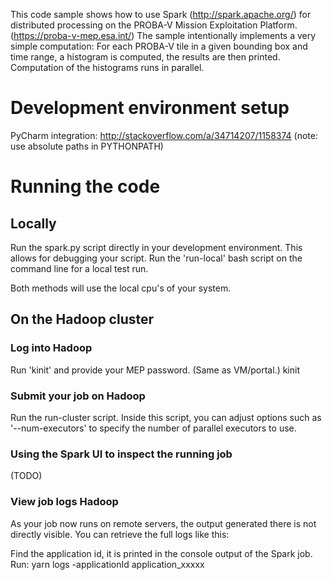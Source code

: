This code sample shows how to use Spark (http://spark.apache.org/) for distributed processing on the PROBA-V Mission Exploitation Platform. (https://proba-v-mep.esa.int/)
The sample intentionally implements a very simple computation:
For each PROBA-V tile in a given bounding box and time range, a histogram is computed, the results are then printed. Computation of the histograms runs in parallel.

# Development environment setup

PyCharm integration: http://stackoverflow.com/a/34714207/1158374 (note: use absolute paths in PYTHONPATH)

# Running the code
## Locally
Run the spark.py script directly in your development environment. This allows for debugging your script.
Run the 'run-local' bash script on the command line for a local test run.

Both methods will use the local cpu's of your system. 
## On the Hadoop cluster
### Log into Hadoop
Run 'kinit' and provide your MEP password. (Same as VM/portal.)
kinit
### Submit your job on Hadoop
Run the run-cluster script.
Inside this script, you can adjust options such as '--num-executors' to specify the number of parallel executors to use.
### Using the Spark UI to inspect the running job
(TODO)
### View job logs Hadoop
As your job now runs on remote servers, the output generated there is not directly visible. You can retrieve the full logs like this:

Find the application id, it is printed in the console output of the Spark job.
Run:
yarn logs -applicationId application_xxxxx


